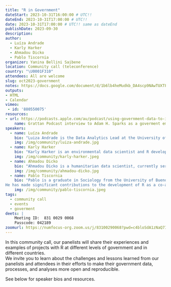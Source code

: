 ```yaml
---
title: "R in Government"
dateStart: 2023-10-31T16:00:00 # UTC!!
dateEnd: 2023-10-31T17:00:00 # UTC!!
date: 2023-10-31T17:00:00 # UTC!! same as dateEnd
publishDate: 2023-09-30
description: 
author:
  - Luíza Andrade
  - Karly Harker
  - Ahmadou Dicko
  - Pablo Tiscornia
organizer: Yanina Bellini Saibene
location: Community call (teleconference)
country: "\U0001F310"
attendees: All are welcome
slug: oct2023-government
notes: https://docs.google.com/document/d/1b6lb4heMudkb_DA4scp9NAwTUXTF9Ah8MedX2BqQFo0/edit?usp=sharing
outputs:
- HTML
- Calendar 
vimeo:
 - id: '880550075'
resources:
- url: https://podcasts.apple.com/au/podcast/using-government-data-to-improve-peoples-lives/id950926314?i=1000628188910
    name: Grattan Podcast interview to Adam H. Sparks as a goverment employee  
speakers:  
  - name: Luíza Andrade
    bio: "Luiza Andrade is the Data Analytics Lead at the University of Chicago's Development Innovation Lab. Her work focuses on incorporating non-traditional data sources into development research, promoting transparency and reproducibility in social sciences, and developing software tools to simplify research data work. Prior to joining DIL, she was a Junior Data Scientist at the World Bank’s Development Impact Evaluation department. Luiza is a Brazilian national and holds a BA and an MSc in economics from the University of Sao Paulo."
    img: /img/community/luiza-andrade.jpg
  - name: Karly Harker
    bio: "Karly Harker is an environmental data scientist and R developer with an MSc in Landscape Ecology. She has extensive experience using spatial analysis to support conservation planning.  Karly is passionate about using open, reproducible and well-communicated data science to support decision making and helping others in government do the same. She is currently working with the State of Environment Reporting program in British Columbia, Canada."
    img: /img/community/karly-harker.jpeg
  - name: Ahmadou Dicko
    bio: "Ahmadou Dicko is a humanitarian data scientist, currently serving as a Statistics and Data Analysis officer at UNHCR regional bureau for West and Central Africa. He is a fervent advocate for reproducibility in the humanitarian sector and has built several R packages and tools to streamline data processes. With M.Sc. in Statistics and a Ph.D. in Climate Change Economics, Ahmadou combines his profound knowledge of economics and data science to drive transformative change in the humanitarian sector. He is the founder and co-organizer of the Dakar R User Group and a recognized leader in promoting data literacy and community building around humanitarian data science."
    img: /img/community/ahmadou-dicko.jpg
  - name: Pablo Tiscornia
    bio: "Pablo is a graduate in Sociology from the University of Buenos Aires, Argentina. Currently, he works at C40 Cities as a Data Scientist, with a focus on improving data workflows related to Climate Change. He also serves as an instructor for Data Processing with R for Social Sciences at several National Universities in Argentina.
He has made significant contributions to the development of R as a co-author of various packages used by Argentina's leading official statistical offices (INDEC, MINTURyDEP, and DGEyC). He has also been a co-organizer of the R community in Buenos Aires."
    img: /img/community/pablo-tiscornia.jpeg
tags:
  - community call
  - events
  - goverment
deets: |
    Meeting ID:  831 0029 0068 
    Passcode: 042189
zoomurl: https://numfocus-org.zoom.us/j/83100290068?pwd=c4bloSdA1zNaQ7IzJD83BHD3I54zab.1
---
```


In this community call, our panelists will share their experiences and examples of projects with R at different levels of government and in different countries.  
We invite you to learn about the challenges and lessons learned from our panelists and attendees in their efforts to make their government data, processes, and analyses more open and reproducible.    

See below for speaker bios and resources.
